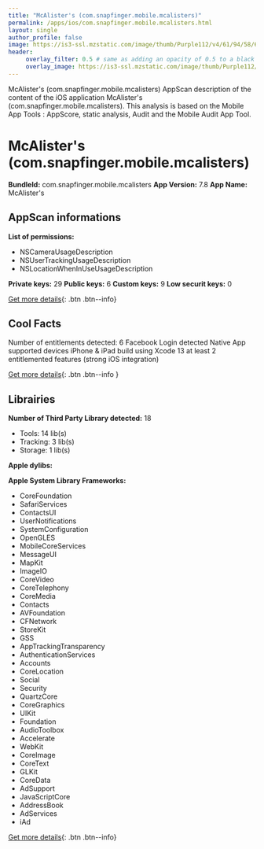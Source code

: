 ```yaml
---
title: "McAlister's (com.snapfinger.mobile.mcalisters)"
permalink: /apps/ios/com.snapfinger.mobile.mcalisters.html
layout: single
author_profile: false
image: https://is3-ssl.mzstatic.com/image/thumb/Purple112/v4/61/94/58/6194583b-db88-a73f-2f2c-288ad4b3a8fd/AppIcon-0-0-1x_U007emarketing-0-0-0-7-0-0-sRGB-0-0-0-GLES2_U002c0-512MB-85-220-0-0.png/512x512bb.jpg
header: 
     overlay_filter: 0.5 # same as adding an opacity of 0.5 to a black background
     overlay_image: https://is3-ssl.mzstatic.com/image/thumb/Purple112/v4/61/94/58/6194583b-db88-a73f-2f2c-288ad4b3a8fd/AppIcon-0-0-1x_U007emarketing-0-0-0-7-0-0-sRGB-0-0-0-GLES2_U002c0-512MB-85-220-0-0.png/512x512bb.jpg
---
```

McAlister's (com.snapfinger.mobile.mcalisters) AppScan description of the content of the iOS application McAlister's (com.snapfinger.mobile.mcalisters). This analysis is based on the Mobile App Tools : AppScore, static analysis, Audit and the Mobile Audit App Tool.

# McAlister's (com.snapfinger.mobile.mcalisters)

**BundleId:** com.snapfinger.mobile.mcalisters
**App Version:** 7.8
**App Name:** McAlister's


## AppScan informations 

**List of permissions:** 
- NSCameraUsageDescription
- NSUserTrackingUsageDescription
- NSLocationWhenInUseUsageDescription
  
  
**Private keys:** 29
**Public keys:** 6
**Custom keys:** 9
**Low securit keys:** 0
  
[Get more details](/pricing.html){: .btn .btn--info}

## Cool Facts

Number of entitlements detected: 6
Facebook Login detected
Native App
supported devices iPhone & iPad
build using Xcode 13
at least 2 entitlemented features (strong iOS integration)
  
[Get more details](/pricing.html){: .btn .btn--info }

## Librairies 
**Number of Third Party Library detected:** 18
- Tools: 14 lib(s)
- Tracking: 3 lib(s)
- Storage: 1 lib(s)


**Apple dylibs:**


**Apple System Library Frameworks:**
- CoreFoundation
- SafariServices
- ContactsUI
- UserNotifications
- SystemConfiguration
- OpenGLES
- MobileCoreServices
- MessageUI
- MapKit
- ImageIO
- CoreVideo
- CoreTelephony
- CoreMedia
- Contacts
- AVFoundation
- CFNetwork
- StoreKit
- GSS
- AppTrackingTransparency
- AuthenticationServices
- Accounts
- CoreLocation
- Social
- Security
- QuartzCore
- CoreGraphics
- UIKit
- Foundation
- AudioToolbox
- Accelerate
- WebKit
- CoreImage
- CoreText
- GLKit
- CoreData
- AdSupport
- JavaScriptCore
- AddressBook
- AdServices
- iAd


  
[Get more details](/pricing.html){: .btn .btn--info}

